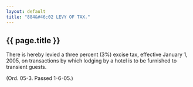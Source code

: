 ```yaml
---
layout: default 
title: "884&#46;02 LEVY OF TAX."
---
```


{{ page.title }}
----------------

There is hereby levied a three percent (3%) excise tax, effective
January 1, 2005, on transactions by which lodging by a hotel is to be
furnished to transient guests.

(Ord. 05-3. Passed 1-6-05.)

